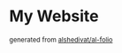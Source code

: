 # My Website
<sup>generated from [alshedivat/al-folio](https://github.com/alshedivat/al-folio)</sup>